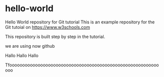 # hello-world
Hello World repository for Git tutorial
This is an example repository for the Git tutoial on https://www.w3schools.com

This repository is built step by step in the tutorial.

we are using now github

Hallo Hallo Hallo


Tfooooooooooooooooooooooooooooooooooooooooooooooooooooooooooooo